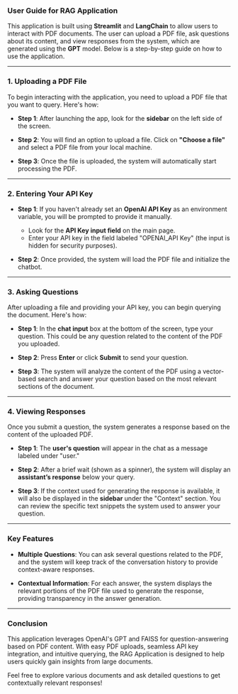 ### User Guide for RAG Application

This application is built using **Streamlit** and **LangChain** to allow users to interact with PDF documents. The user can upload a PDF file, ask questions about its content, and view responses from the system, which are generated using the **GPT** model. Below is a step-by-step guide on how to use the application.

---

### 1. **Uploading a PDF File**

To begin interacting with the application, you need to upload a PDF file that you want to query. Here's how:

- **Step 1**: After launching the app, look for the **sidebar** on the left side of the screen.
- **Step 2**: You will find an option to upload a file. Click on **"Choose a file"** and select a PDF file from your local machine.
  
- **Step 3**: Once the file is uploaded, the system will automatically start processing the PDF.

---

### 2. **Entering Your API Key**

- **Step 1**: If you haven't already set an **OpenAI API Key** as an environment variable, you will be prompted to provide it manually.
  
  - Look for the **API Key input field** on the main page.
  - Enter your API key in the field labeled "OPENAI_API Key" (the input is hidden for security purposes).

- **Step 2**: Once provided, the system will load the PDF file and initialize the chatbot.

---

### 3. **Asking Questions**

After uploading a file and providing your API key, you can begin querying the document. Here's how:

- **Step 1**: In the **chat input** box at the bottom of the screen, type your question. This could be any question related to the content of the PDF you uploaded.


- **Step 2**: Press **Enter** or click **Submit** to send your question.

- **Step 3**: The system will analyze the content of the PDF using a vector-based search and answer your question based on the most relevant sections of the document.

---

### 4. **Viewing Responses**

Once you submit a question, the system generates a response based on the content of the uploaded PDF.

- **Step 1**: The **user's question** will appear in the chat as a message labeled under "user."
- **Step 2**: After a brief wait (shown as a spinner), the system will display an **assistant’s response** below your query.

- **Step 3**: If the context used for generating the response is available, it will also be displayed in the **sidebar** under the "Context" section. You can review the specific text snippets the system used to answer your question.

---

### Key Features

- **Multiple Questions**: You can ask several questions related to the PDF, and the system will keep track of the conversation history to provide context-aware responses.
  
- **Contextual Information**: For each answer, the system displays the relevant portions of the PDF file used to generate the response, providing transparency in the answer generation.

---

### Conclusion

This application leverages OpenAI's GPT and FAISS for question-answering based on PDF content. With easy PDF uploads, seamless API key integration, and intuitive querying, the RAG Application is designed to help users quickly gain insights from large documents. 

Feel free to explore various documents and ask detailed questions to get contextually relevant responses!